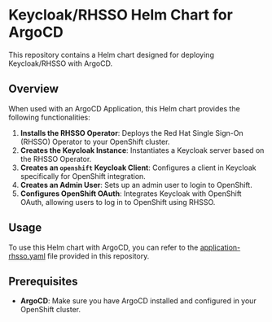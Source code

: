 # Keycloak/RHSSO Helm Chart for ArgoCD

This repository contains a Helm chart designed for deploying Keycloak/RHSSO with ArgoCD.

## Overview

When used with an ArgoCD Application, this Helm chart provides the following functionalities:

1. **Installs the RHSSO Operator**: Deploys the Red Hat Single Sign-On (RHSSO) Operator to your OpenShift cluster.
2. **Creates the Keycloak Instance**: Instantiates a Keycloak server based on the RHSSO Operator.
3. **Creates an `openshift` Keycloak Client**: Configures a client in Keycloak specifically for OpenShift integration.
4. **Creates an Admin User**: Sets up an admin user to login to OpenShift.
5. **Configures OpenShift OAuth**: Integrates Keycloak with OpenShift OAuth, allowing users to log in to OpenShift using RHSSO.

## Usage

To use this Helm chart with ArgoCD, you can refer to the [application-rhsso.yaml](application-rhsso.yaml) file provided in this repository.

## Prerequisites

- **ArgoCD**: Make sure you have ArgoCD installed and configured in your OpenShift cluster.
